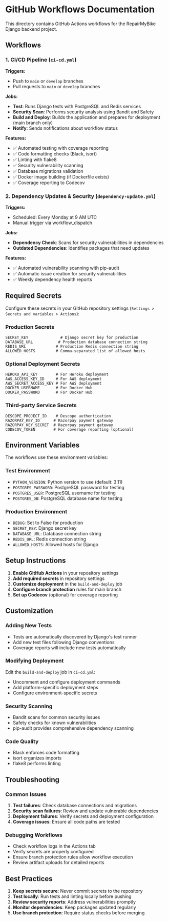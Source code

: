 # GitHub Workflows Documentation

This directory contains GitHub Actions workflows for the RepairMyBike Django backend project.

## Workflows

### 1. CI/CD Pipeline (`ci-cd.yml`)

**Triggers:**
- Push to `main` or `develop` branches
- Pull requests to `main` or `develop` branches

**Jobs:**
- **Test**: Runs Django tests with PostgreSQL and Redis services
- **Security Scan**: Performs security analysis using Bandit and Safety
- **Build and Deploy**: Builds the application and prepares for deployment (main branch only)
- **Notify**: Sends notifications about workflow status

**Features:**
- ✅ Automated testing with coverage reporting
- ✅ Code formatting checks (Black, isort)
- ✅ Linting with flake8
- ✅ Security vulnerability scanning
- ✅ Database migrations validation
- ✅ Docker image building (if Dockerfile exists)
- ✅ Coverage reporting to Codecov

### 2. Dependency Updates & Security (`dependency-update.yml`)

**Triggers:**
- Scheduled: Every Monday at 9 AM UTC
- Manual trigger via workflow_dispatch

**Jobs:**
- **Dependency Check**: Scans for security vulnerabilities in dependencies
- **Outdated Dependencies**: Identifies packages that need updates

**Features:**
- ✅ Automated vulnerability scanning with pip-audit
- ✅ Automatic issue creation for security vulnerabilities
- ✅ Weekly dependency health reports

## Required Secrets

Configure these secrets in your GitHub repository settings (`Settings > Secrets and variables > Actions`):

### Production Secrets
```
SECRET_KEY              # Django secret key for production
DATABASE_URL           # Production database connection string
REDIS_URL             # Production Redis connection string
ALLOWED_HOSTS         # Comma-separated list of allowed hosts
```

### Optional Deployment Secrets
```
HEROKU_API_KEY        # For Heroku deployment
AWS_ACCESS_KEY_ID     # For AWS deployment
AWS_SECRET_ACCESS_KEY # For AWS deployment
DOCKER_USERNAME       # For Docker Hub
DOCKER_PASSWORD       # For Docker Hub
```

### Third-party Service Secrets
```
DESCOPE_PROJECT_ID    # Descope authentication
RAZORPAY_KEY_ID      # Razorpay payment gateway
RAZORPAY_KEY_SECRET  # Razorpay payment gateway
CODECOV_TOKEN        # For coverage reporting (optional)
```

## Environment Variables

The workflows use these environment variables:

### Test Environment
- `PYTHON_VERSION`: Python version to use (default: 3.11)
- `POSTGRES_PASSWORD`: PostgreSQL password for testing
- `POSTGRES_USER`: PostgreSQL username for testing
- `POSTGRES_DB`: PostgreSQL database name for testing

### Production Environment
- `DEBUG`: Set to False for production
- `SECRET_KEY`: Django secret key
- `DATABASE_URL`: Database connection string
- `REDIS_URL`: Redis connection string
- `ALLOWED_HOSTS`: Allowed hosts for Django

## Setup Instructions

1. **Enable GitHub Actions** in your repository settings
2. **Add required secrets** in repository settings
3. **Customize deployment** in the `build-and-deploy` job
4. **Configure branch protection** rules for main branch
5. **Set up Codecov** (optional) for coverage reporting

## Customization

### Adding New Tests
- Tests are automatically discovered by Django's test runner
- Add new test files following Django conventions
- Coverage reports will include new tests automatically

### Modifying Deployment
Edit the `build-and-deploy` job in `ci-cd.yml`:
- Uncomment and configure deployment commands
- Add platform-specific deployment steps
- Configure environment-specific secrets

### Security Scanning
- Bandit scans for common security issues
- Safety checks for known vulnerabilities
- pip-audit provides comprehensive dependency scanning

### Code Quality
- Black enforces code formatting
- isort organizes imports
- flake8 performs linting

## Troubleshooting

### Common Issues

1. **Test failures**: Check database connections and migrations
2. **Security scan failures**: Review and update vulnerable dependencies
3. **Deployment failures**: Verify secrets and deployment configuration
4. **Coverage issues**: Ensure all code paths are tested

### Debugging Workflows
- Check workflow logs in the Actions tab
- Verify secrets are properly configured
- Ensure branch protection rules allow workflow execution
- Review artifact uploads for detailed reports

## Best Practices

1. **Keep secrets secure**: Never commit secrets to the repository
2. **Test locally**: Run tests and linting locally before pushing
3. **Review security reports**: Address vulnerabilities promptly
4. **Monitor dependencies**: Keep packages updated regularly
5. **Use branch protection**: Require status checks before merging